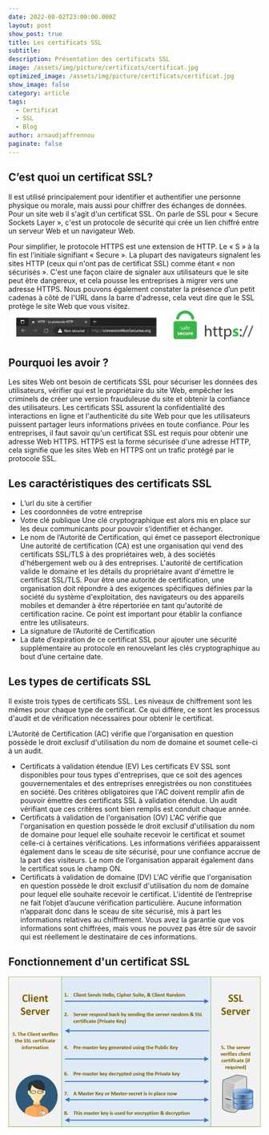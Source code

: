 ```yaml
---
date: 2022-08-02T23:00:00.000Z
layout: post
show_post: true
title: Les certificats SSL
subtitle: 
description: Présentation des certificats SSL
image: /assets/img/picture/certificats/certificat.jpg
optimized_image: /assets/img/picture/certificats/certificat.jpg
show_image: false
category: article
tags:
  - Certificat
  - SSL
  - Blog
author: arnaudjaffrennou
paginate: false
---
```


## C’est quoi un certificat SSL?
Il est utilisé principalement pour identifier et authentifier une personne physique ou morale, mais aussi pour chiffrer des échanges de données.
Pour un site web il s'agit d'un certificat SSL. On parle de SSL pour « Secure Sockets Layer », c'est un protocole de sécurité qui crée un lien chiffré entre un serveur Web et un navigateur Web.

Pour simplifier, le protocole HTTPS est une extension de HTTP. Le « S » à la fin est l’initiale signifiant « Secure ». 
La plupart des navigateurs signalent les sites HTTP (ceux qui n'ont pas de certificat SSL) comme étant « non sécurisés ». C'est une façon claire de signaler aux utilisateurs que le site peut être dangereux, et cela pousse les entreprises à migrer vers une adresse HTTPS. Nous pouvons également constater la présence d’un petit cadenas à côté de l'URL dans la barre d'adresse, cela veut dire que le SSL protège le site Web que vous visitez.
<img src="/assets/img/picture/certificats/certificat-presentation.png">

## Pourquoi les avoir ?
Les sites Web ont besoin de certificats SSL pour sécuriser les données des utilisateurs, vérifier qui est le propriétaire du site Web, empêcher les criminels de créer une version frauduleuse du site et obtenir la confiance des utilisateurs.
Les certificats SSL assurent la confidentialité des interactions en ligne et l'authenticité du site Web pour que les utilisateurs puissent partager leurs informations privées en toute confiance.
Pour les entreprises, il faut savoir qu'un certificat SSL est requis pour obtenir une adresse Web HTTPS. HTTPS est la forme sécurisée d'une adresse HTTP, cela signifie que les sites Web en HTTPS ont un trafic protégé par le protocole SSL. 


## Les caractéristiques des certificats SSL
* L’url du site à certifier 
* Les coordonnées de votre entreprise
* Votre clé publique 
Une clé cryptographique est alors mis en place sur les deux communicants pour pouvoir s’identifier et échanger.
* Le nom de l’Autorité de Certification, qui émet ce passeport électronique
Une autorité de certification (CA) est une organisation qui vend des certificats SSL/TLS à des propriétaires web, à des sociétés d'hébergement web ou à des entreprises. 
L'autorité de certification valide le domaine et les détails du propriétaire avant d'émettre le certificat SSL/TLS. 
Pour être une autorité de certification, une organisation doit répondre à des exigences spécifiques définies par la société du système d'exploitation, des navigateurs ou des appareils mobiles et demander à être répertoriée en tant qu'autorité de certification racine. 
Ce point est important pour établir la confiance entre les utilisateurs.
* La signature de l’Autorité de Certification
* La date d’expiration de ce certificat SSL
pour ajouter une sécurité supplémentaire au protocole en renouvelant les clés cryptographique au bout d’une certaine date.

## Les types de certificats SSL
Il existe trois types de certificats SSL. Les niveaux de chiffrement sont les mêmes pour chaque type de certificat. Ce qui diffère, ce sont les processus d'audit et de vérification nécessaires pour obtenir le certificat.

L'Autorité de Certification (AC) vérifie que l'organisation en question possède le droit exclusif d'utilisation du nom de domaine et soumet celle-ci à un audit.

* Certificats à validation étendue (EV)
Les certificats EV SSL sont disponibles pour tous types d'entreprises, que ce soit des agences gouvernementales et des entreprises enregistrées ou non constituées en société. Des critères obligatoires que l'AC doivent remplir afin de pouvoir émettre des certificats SSL à validation étendue. Un audit vérifiant que ces critères sont bien remplis est conduit chaque année.
* Certificats à validation de l'organisation (OV)
L'AC vérifie que l'organisation en question possède le droit exclusif d'utilisation du nom de domaine pour lequel elle souhaite recevoir le certificat et soumet celle-ci à certaines vérifications. Les informations vérifiées apparaissent également dans le sceau de site sécurisé, pour une confiance accrue de la part des visiteurs. Le nom de l’organisation apparait également dans le certificat sous le champ ON.
* Certificats à validation de domaine (DV)
L'AC vérifie que l'organisation en question possède le droit exclusif d'utilisation du nom de domaine pour lequel elle souhaite recevoir le certificat. L'identité de l’entreprise ne fait l’objet d’aucune vérification particulière. Aucune information n’apparait donc dans le sceau de site sécurisé, mis à part les informations relatives au chiffrement. Vous avez la garantie que vos informations sont chiffrées, mais vous ne pouvez pas être sûr de savoir qui est réellement le destinataire de ces informations.

## Fonctionnement d'un certificat SSL
<img src="/assets/img/picture/certificats/certificat-fonctionnement.png">
